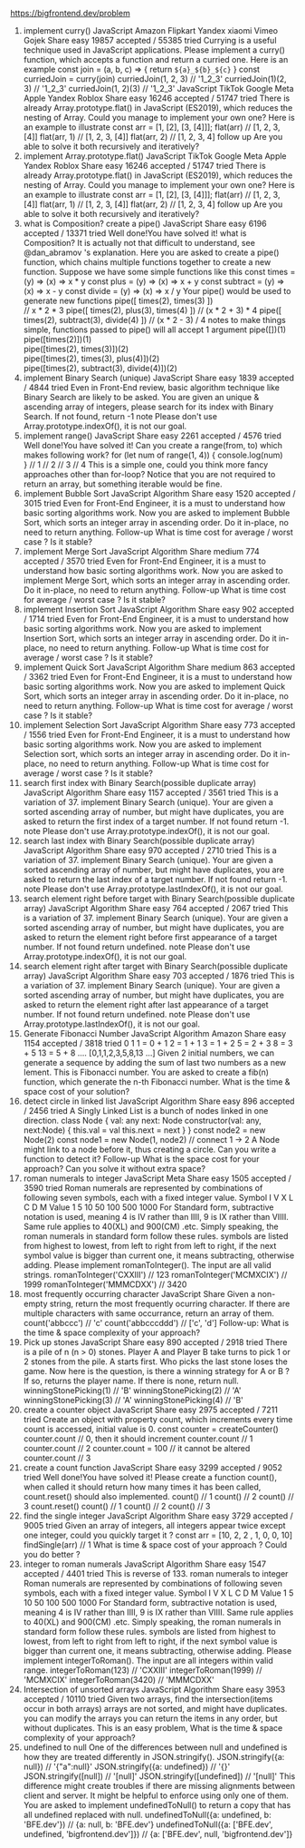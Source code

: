 https://bigfrontend.dev/problem1. implement curry()JavaScriptAmazonFlipkartYandexxiaomiVimeoGojekShareeasy  19857 accepted / 55385 triedCurrying is a useful technique used in JavaScript applications.Please implement a curry() function, which accepts a function and return a curried one.Here is an exampleconst join = (a, b, c) => {   return `${a}_${b}_${c}`}const curriedJoin = curry(join)curriedJoin(1, 2, 3) // '1_2_3'curriedJoin(1)(2, 3) // '1_2_3'curriedJoin(1, 2)(3) // '1_2_3'JavaScriptTikTokGoogleMetaAppleYandexRobloxShareeasy  16246 accepted / 51747 triedThere is already Array.prototype.flat() in JavaScript (ES2019), which reduces the nesting of Array.Could you manage to implement your own one?Here is an example to illustrateconst arr = [1, [2], [3, [4]]];flat(arr)// [1, 2, 3, [4]]flat(arr, 1)// [1, 2, 3, [4]]flat(arr, 2)// [1, 2, 3, 4]follow upAre you able to solve it both recursively and iteratively?3. implement Array.prototype.flat()JavaScriptTikTokGoogleMetaAppleYandexRobloxShareeasy  16246 accepted / 51747 triedThere is already Array.prototype.flat() in JavaScript (ES2019), which reduces the nesting of Array.Could you manage to implement your own one?Here is an example to illustrateconst arr = [1, [2], [3, [4]]];flat(arr)// [1, 2, 3, [4]]flat(arr, 1)// [1, 2, 3, [4]]flat(arr, 2)// [1, 2, 3, 4]follow upAre you able to solve it both recursively and iteratively?11. what is Composition? create a pipe()JavaScriptShareeasy  6196 accepted / 13371 triedWell done!You have solved it!what is Composition? It is actually not that difficult to understand, see @dan_abramov 's explanation.Here you are asked to create a pipe() function, which chains multiple functions together to create a new function.Suppose we have some simple functions like thisconst times = (y) =>  (x) => x * yconst plus = (y) => (x) => x + yconst subtract = (y) =>  (x) => x - yconst divide = (y) => (x) => x / yYour pipe() would be used to generate new functionspipe([  times(2),  times(3)])  // x * 2 * 3pipe([  times(2),  plus(3),  times(4)]) // (x * 2 + 3) * 4pipe([  times(2),  subtract(3),  divide(4)]) // (x * 2 - 3) / 4notes    to make things simple, functions passed to pipe() will all accept 1 argumentpipe([])(1)  pipe([times(2)])(1)  pipe([times(2), times(3)])(2)  pipe([times(2), times(3), plus(4)])(2)  pipe([times(2), subtract(3), divide(4)])(2)  37. implement Binary Search (unique)JavaScriptShareeasy  1839 accepted / 4844 triedEven in Front-End review, basic algorithm technique like Binary Search are likely to be asked.You are given an unique & ascending array of integers, please search for its index with Binary Search.If not found, return -1notePlease don't use Array.prototype.indexOf(), it is not our goal.39. implement range()JavaScriptShareeasy  2261 accepted / 4576 triedWell done!You have solved it!Can you create a range(from, to) which makes following work?for (let num of range(1, 4)) {  console.log(num)  }// 1// 2// 3// 4This is a simple one, could you think more fancy approaches other than for-loop?Notice that you are not required to return an array, but something iterable would be fine.40. implement Bubble SortJavaScriptAlgorithmShareeasy  1520 accepted / 3015 triedEven for Front-End Engineer, it is a must to understand how basic sorting algorithms work.Now you are asked to implement Bubble Sort, which sorts an integer array in ascending order.Do it in-place, no need to return anything.Follow-upWhat is time cost for average / worst case ? Is it stable?41. implement Merge SortJavaScriptAlgorithmSharemedium  774 accepted / 3570 triedEven for Front-End Engineer, it is a must to understand how basic sorting algorithms work.Now you are asked to implement Merge Sort, which sorts an integer array in ascending order.Do it in-place, no need to return anything.Follow-upWhat is time cost for average / worst case ? Is it stable?42. implement Insertion SortJavaScriptAlgorithmShareeasy  902 accepted / 1714 triedEven for Front-End Engineer, it is a must to understand how basic sorting algorithms work.Now you are asked to implement Insertion Sort, which sorts an integer array in ascending order.Do it in-place, no need to return anything.Follow-upWhat is time cost for average / worst case ? Is it stable?43. implement Quick SortJavaScriptAlgorithmSharemedium  863 accepted / 3362 triedEven for Front-End Engineer, it is a must to understand how basic sorting algorithms work.Now you are asked to implement Quick Sort, which sorts an integer array in ascending order.Do it in-place, no need to return anything.Follow-upWhat is time cost for average / worst case ? Is it stable?44. implement Selection SortJavaScriptAlgorithmShareeasy  773 accepted / 1556 triedEven for Front-End Engineer, it is a must to understand how basic sorting algorithms work.Now you are asked to implement Selection sort, which sorts an integer array in ascending order.Do it in-place, no need to return anything.Follow-upWhat is time cost for average / worst case ? Is it stable?48. search first index with Binary Search(possible duplicate array)JavaScriptAlgorithmShareeasy  1157 accepted / 3561 triedThis is a variation of 37. implement Binary Search (unique).Your are given a sorted ascending array of number, but might have duplicates, you are asked to return the first index of a target number.If not found return -1.notePlease don't use Array.prototype.indexOf(), it is not our goal.49. search last index with Binary Search(possible duplicate array)JavaScriptAlgorithmShareeasy  970 accepted / 2710 triedThis is a variation of 37. implement Binary Search (unique).Your are given a sorted ascending array of number, but might have duplicates, you are asked to return the last index of a target number.If not found return -1.notePlease don't use Array.prototype.lastIndexOf(), it is not our goal.50. search element right before target with Binary Search(possible duplicate array)JavaScriptAlgorithmShareeasy  764 accepted / 2067 triedThis is a variation of 37. implement Binary Search (unique).Your are given a sorted ascending array of number, but might have duplicates, you are asked to return the element right before first appearance of a target number.If not found return undefined.notePlease don't use Array.prototype.indexOf(), it is not our goal.51. search element right after target with Binary Search(possible duplicate array)JavaScriptAlgorithmShareeasy  703 accepted / 1876 triedThis is a variation of 37. implement Binary Search (unique).Your are given a sorted ascending array of number, but might have duplicates, you are asked to return the element right after last appearance of a target number.If not found return undefined.notePlease don't use Array.prototype.lastIndexOf(), it is not our goal.86. Generate Fibonacci NumberJavaScriptAlgorithmAmazonShareeasy  1154 accepted / 3818 tried011 = 0 + 12 = 1 + 13 = 1 + 25 = 2 + 38 = 3 + 513 = 5 + 8....[0,1,1,2,3,5,8,13 ...]Given 2 initial numbers, we can generate a sequence by adding the sum of last two numbers as a new lement.This is Fibonacci number.You are asked to create a fib(n) function, which generate the n-th Fibonacci number.What is the time & space cost of your solution?100. detect circle in linked listJavaScriptAlgorithmShareeasy  896 accepted / 2456 triedA Singly Linked List is a bunch of nodes linked in one direction.class Node {  val: any  next: Node  constructor(val: any, next:Node) {    this.val = val    this.next = next  }}const node2 = new Node(2)const node1 = new Node(1, node2) // connect 1 -> 2A Node might link to a node before it, thus creating a circle.Can you write a function to detect it?Follow-upWhat is the space cost for your approach? Can you solve it without extra space?133. roman numerals to integerJavaScriptMetaShareeasy  1505 accepted / 3590 triedRoman numerals are represented by combinations of following seven symbols, each with a fixed integer value.Symbol 	I 	V 	X 	L 	C 	D 	MValue 	1 	5 	10 	50 	100 	500 	1000For Standard form, subtractive notation is used, meaning 4 is IV rather than IIII, 9 is IX rather than VIIII. Same rule applies to 40(XL) and 900(CM) .etc.Simply speaking, the roman numerals in standard form follow these rules.    symbols are listed from highest to lowest, from left to right    from left to right, if the next symbol value is bigger than current one, it means subtracting, otherwise adding.Please implement romanToInteger(). The input are all valid strings.romanToInteger('CXXIII')// 123romanToInteger('MCMXCIX')// 1999romanToInteger('MMMCDXX')// 3420145. most frequently occurring characterJavaScriptShareGiven a non-empty string, return the most frequently ocurring character.If there are multiple characters with same occurrance, return an array of them.count('abbccc')// 'c'count('abbcccddd')// ['c', 'd']Follow-up: What is the time & space complexity of your approach?147. Pick up stonesJavaScriptShareeasy  890 accepted / 2918 triedThere is a pile of n (n > 0) stones.Player A and Player B take turns to pick 1 or 2 stones from the pile. A starts first.Who picks the last stone loses the game.Now here is the question, is there a winning strategy for A or B ? If so, returns the player name. If there is none, return null.winningStonePicking(1)// 'B'winningStonePicking(2)// 'A'winningStonePicking(3)// 'A'winningStonePicking(4)// 'B'148. create a counter objectJavaScriptShareeasy  2975 accepted / 7211 triedCreate an object with property count, which increments every time count is accessed, initial value is 0.const counter = createCounter()counter.count // 0, then it should incrementcounter.count // 1counter.count // 2counter.count = 100 // it cannot be alteredcounter.count // 3155. create a count functionJavaScriptShareeasy  3299 accepted / 9052 triedWell done!You have solved it!Please create a function count(), when called it should return how many times it has been called, count.reset() should also implemented.count() // 1count() // 2count() // 3count.reset()count() // 1count() // 2count() // 3162. find the single integerJavaScriptAlgorithmShareeasy  3729 accepted / 9005 triedGiven an array of integers, all integers appear twice except one integer, could you quickly target it ?const arr = [10, 2, 2 , 1, 0, 0, 10]findSingle(arr) // 1What is time & space cost of your approach ? Could you do better ?163. integer to roman numeralsJavaScriptAlgorithmShareeasy  1547 accepted / 4401 tried    This is reverse of 133. roman numerals to integerRoman numerals are represented by combinations of following seven symbols, each with a fixed integer value.Symbol 	I 	V 	X 	L 	C 	D 	MValue 	1 	5 	10 	50 	100 	500 	1000For Standard form, subtractive notation is used, meaning 4 is IV rather than IIII, 9 is IX rather than VIIII. Same rule applies to 40(XL) and 900(CM) .etc.Simply speaking, the roman numerals in standard form follow these rules.    symbols are listed from highest to lowest, from left to right    from left to right, if the next symbol value is bigger than current one, it means subtracting, otherwise adding.Please implement integerToRoman(). The input are all integers within valid range.integerToRoman(123)// 'CXXIII'integerToRoman(1999)// 'MCMXCIX'integerToRoman(3420)// 'MMMCDXX'167. Intersection of unsorted arraysJavaScriptAlgorithmShareeasy  3953 accepted / 10110 triedGiven two arrays, find the intersection(items occur in both arrays)    arrays are not sorted, and might have duplicates.    you can modify the arrays    you can return the items in any order, but without duplicates.This is an easy problem, What is the time & space complexity of your approach?176. undefined to nullOne of the differences between null and undefined is how they are treated differently in JSON.stringify().JSON.stringify({a: null})      // '{"a":null}'JSON.stringify({a: undefined}) // '{}'JSON.stringify([null])         // '[null]'JSON.stringify([undefined])    // '[null]'This difference might create troubles if there are missing alignments between client and server. It might be helpful to enforce using only one of them.You are asked to implement undefinedToNull() to return a copy that has all undefined replaced with null.undefinedToNull({a: undefined, b: 'BFE.dev'})// {a: null, b: 'BFE.dev'}undefinedToNull({a: ['BFE.dev', undefined, 'bigfrontend.dev']})// {a: ['BFE.dev', null, 'bigfrontend.dev']}